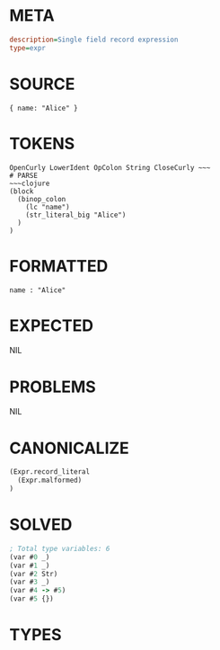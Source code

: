 # META
~~~ini
description=Single field record expression
type=expr
~~~
# SOURCE
~~~roc
{ name: "Alice" }
~~~
# TOKENS
~~~text
OpenCurly LowerIdent OpColon String CloseCurly ~~~
# PARSE
~~~clojure
(block
  (binop_colon
    (lc "name")
    (str_literal_big "Alice")
  )
)
~~~
# FORMATTED
~~~roc
name : "Alice"
~~~
# EXPECTED
NIL
# PROBLEMS
NIL
# CANONICALIZE
~~~clojure
(Expr.record_literal
  (Expr.malformed)
)
~~~
# SOLVED
~~~clojure
; Total type variables: 6
(var #0 _)
(var #1 _)
(var #2 Str)
(var #3 _)
(var #4 -> #5)
(var #5 {})
~~~
# TYPES
~~~roc
~~~

